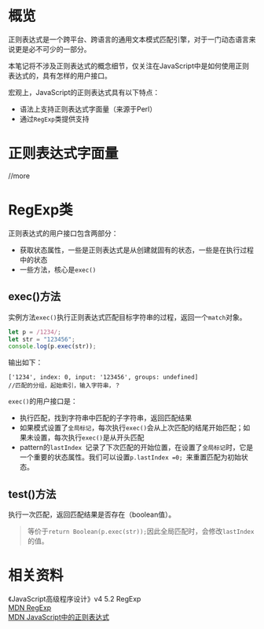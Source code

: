 # 概览

正则表达式是一个跨平台、跨语言的通用文本模式匹配引擎，对于一门动态语言来说更是必不可少的一部分。

本笔记将不涉及正则表达式的概念细节，仅关注在JavaScript中是如何使用正则表达式的，具有怎样的用户接口。

宏观上，JavaScript的正则表达式具有以下特点：

- 语法上支持正则表达式字面量（来源于Perl）
- 通过`RegExp`类提供支持

# 正则表达式字面量

//more

# RegExp类

正则表达式的用户接口包含两部分：

- 获取状态属性，一些是正则表达式是从创建就固有的状态，一些是在执行过程中的状态
- 一些方法，核心是`exec()`

## exec()方法

实例方法`exec()`执行正则表达式匹配目标字符串的过程，返回一个`match`对象。

```javascript
let p = /1234/;
let str = "123456";
console.log(p.exec(str));
```

输出如下：

```
['1234', index: 0, input: '123456', groups: undefined]
//匹配的分组，起始索引，输入字符串，？
```

`exec()`的用户接口是：

- 执行匹配，找到字符串中匹配的子字符串，返回匹配结果
- 如果模式设置了`全局标记`，每次执行`exec()`会从上次匹配的结尾开始匹配；如果未设置，每次执行`exec()`是从开头匹配
- pattern的`lastIndex `记录了下次匹配的开始位置，在设置了`全局标记`时，它是一个重要的状态属性。我们可以设置`p.lastIndex =0; `来重置匹配为初始状态。

## test()方法

执行一次匹配，返回匹配结果是否存在（boolean值）。

> 等价于`return Boolean(p.exec(str));`因此全局匹配时，会修改`lastIndex`的值。

# 相关资料

《JavaScript高级程序设计》v4 5.2 RegExp<br/>
[MDN RegExp](https://developer.mozilla.org/zh-CN/docs/Web/JavaScript/Reference/Global_Objects/RegExp)<br/>
[MDN JavaScript中的正则表达式](https://developer.mozilla.org/zh-CN/docs/Web/JavaScript/Guide/Regular_Expressions)<br/>